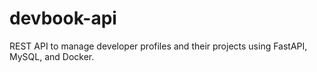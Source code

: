 # devbook-api
REST API to manage developer profiles and their projects using FastAPI, MySQL, and Docker.
